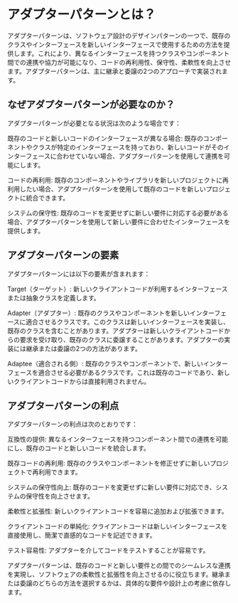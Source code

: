# アダプターパターンとは？
アダプターパターンは、ソフトウェア設計のデザインパターンの一つで、既存のクラスやインターフェースを新しいインターフェースで使用するための方法を提供します。これにより、異なるインターフェースを持つクラスやコンポーネント間での連携や協力が可能になり、コードの再利用性、保守性、柔軟性を向上させます。アダプターパターンは、主に継承と委譲の2つのアプローチで実装されます。

## なぜアダプターパターンが必要なのか？
アダプターパターンが必要となる状況は次のような場合です：

既存のコードと新しいコードのインターフェースが異なる場合: 既存のコンポーネントやクラスが特定のインターフェースを持っており、新しいコードがそのインターフェースに合わせていない場合、アダプターパターンを使用して連携を可能にします。

コードの再利用: 既存のコンポーネントやライブラリを新しいプロジェクトに再利用したい場合、アダプターパターンを使用して既存のコードを新しいプロジェクトに統合できます。

システムの保守性: 既存のコードを変更せずに新しい要件に対応する必要がある場合、アダプターパターンを使用して新しい要件に合わせたインターフェースを提供します。

## アダプターパターンの要素
アダプターパターンには以下の要素が含まれます：

Target（ターゲット）: 新しいクライアントコードが利用するインターフェースまたは抽象クラスを定義します。

Adapter（アダプター）: 既存のクラスやコンポーネントを新しいインターフェースに適合させるクラスです。このクラスは新しいインターフェースを実装し、既存のクラスを含むことがあります。アダプターは新しいクライアントコードからの要求を受け取り、既存のクラスに委譲することがあります。アダプターの実装には継承または委譲の2つの方法があります。

Adaptee（適合される側）: 既存のクラスやコンポーネントで、新しいインターフェースを適合させる必要があるクラスです。これは既存のコードであり、新しいクライアントコードからは直接利用されません。

## アダプターパターンの利点
アダプターパターンの利点は次のとおりです：

互換性の提供: 異なるインターフェースを持つコンポーネント間での連携を可能にし、既存のコードと新しいコードを統合します。

既存コードの再利用: 既存のクラスやコンポーネントを修正せずに新しいプロジェクトで再利用できます。

システムの保守性向上: 既存のコードを変更せずに新しい要件に対応でき、システムの保守性を向上させます。

柔軟性と拡張性: 新しいクライアントコードを容易に追加および拡張できます。

クライアントコードの単純化: クライアントコードは新しいインターフェースを直接使用し、簡潔で直感的なコードを記述できます。

テスト容易性: アダプターを介してコードをテストすることが容易です。

アダプターパターンは、既存のコードと新しい要件との間でのシームレスな連携を実現し、ソフトウェアの柔軟性と拡張性を向上させるのに役立ちます。継承または委譲のどちらの方法を選択するかは、具体的な要件や設計上の考慮に依存します。